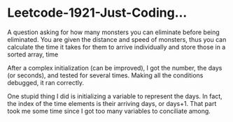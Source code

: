 # Leetcode-1921-Just-Coding...
A question asking for how many monsters you can eliminate before being eliminated. 
You are given the distance and speed of monsters, thus you can calculate the time it takes for them to arrive individually and store those in a sorted array, time

After a complex initialization (can be improved), I got the number, the days (or seconds), and tested for several times. Making all the conditions debugged, it ran correctly.

One stupid thing I did is initializing a variable to represent the days. In fact, the index of the time elements is their arriving days, or days+1. That part took me some time since 
I got too many variables to conciliate among.

